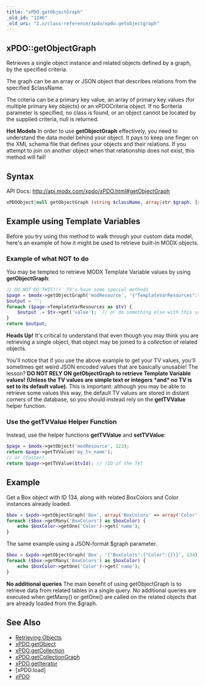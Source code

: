 ```yaml
---
title: "xPDO.getObjectGraph"
_old_id: "1246"
_old_uri: "2.x/class-reference/xpdo/xpdo.getobjectgraph"
---
```


## xPDO::getObjectGraph

Retrieves a single object instance and related objects defined by a graph, by the specified criteria.

The graph can be an array or JSON object that describes relations from the specified $className.

The criteria can be a primary key value, an array of primary key values (for multiple primary key objects) or an xPDOCriteria object. If no $criteria parameter is specified, no class is found, or an object cannot be located by the supplied criteria, null is returned.

**Hot Models** 
 In order to use **getObjectGraph** effectively, you need to understand the data model behind your object. It pays to keep one finger on the XML schema file that defines your objects and their relations. If you attempt to join on another object when that relationship does not exist, this method will fail!

## Syntax

API Docs: <http://api.modx.com/xpdo/xPDO.html#getObjectGraph>

``` php 
xPDOObject|null getObjectGraph (string $className, array|str $graph, [xPDOCriteria|array|str|int $criteria = null], [bool|int $cacheFlag = true])
```

## Example using Template Variables

Before you try using this method to walk through your custom data model, here's an example of how it might be used to retrieve built-in MODX objects.

### Example of what NOT to do

You may be tempted to retrieve MODX Template Variable values by using **getObjectGraph**:

``` php 
// DO NOT DO THIS!!!  TV's have some special methods
$page = $modx->getObjectGraph('modResource', '{"TemplateVarResources":{}}',123);
$output = '';
foreach ($page->TemplateVarResources as $tv) {
    $output .= $tv->get('value');  // or do something else with this value
}
return $output;
```

**Heads Up!** 
 It's critical to understand that even though you may think you are retrieving a single object, that object may be joined to a _collection_ of related objects.

You'll notice that if you use the above example to get your TV values, you'll sometimes get weird JSON encoded values that are basically unusable! The lesson? **DO NOT RELY ON getObjectGraph to retrieve Template Variable values! (Unless the TV values are simple text or integers \*and\* no TV is set to its default value).** This is important: although you may be able to retrieve some values this way, the default TV values are stored in distant corners of the database, so you should instead rely on the **getTVValue** helper function.

### Use the getTVValue Helper Function

Instead, use the helper functions **getTVValue** and **setTVValue**:

``` php 
$page = $modx->getObject('modResource', 123);
return $page->getTVValue('my_tv_name');
// or (faster)
return $page->getTVValue($tvId); // (ID of the TV)
```

## Example

Get a Box object with ID 134, along with related BoxColors and Color instances already loaded.

``` php 
$box = $xpdo->getObjectGraph('Box', array('BoxColors' => array('Color' => array())), 134);
foreach ($box->getMany('BoxColors') as $boxColor) {
    echo $boxColor->getOne('Color')->get('name');
}
```

The same example using a JSON-format $graph parameter.

``` php 
$box = $xpdo->getObjectGraph('Box', '{"BoxColors":{"Color":{}}}', 134);
foreach ($box->getMany('BoxColors') as $boxColor) {
    echo $boxColor->getOne('Color')->get('name');
}
```

**No additional queries** 
 The main benefit of using getObjectGraph is to retrieve data from related tables in a single query. No additional queries are executed when getMany() or getOne() are called on the related objects that are already loaded from the $graph.

## See Also

- [Retrieving Objects](extending-modx/xpdo/retrieving-objects "Retrieving Objects")
- [xPDO.getObject](extending-modx/xpdo/class-reference/xpdo/xpdo.getobject "xPDO.getObject")
- [xPDO.getCollection](extending-modx/xpdo/class-reference/xpdo/xpdo.getcollection "xPDO.getCollection")
- [xPDO.getCollectionGraph](extending-modx/xpdo/class-reference/xpdo/xpdo.getcollectiongraph "xPDO.getCollectionGraph")
- [xPDO.getIterator](extending-modx/xpdo/class-reference/xpdo/xpdo.getiterator "xPDO.getIterator")
- \[xPDO.load\]
- [xPDO](extending-modx/xpdo "xPDO")
